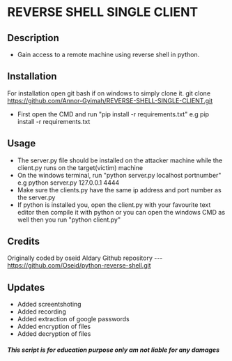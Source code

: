 
# REVERSE SHELL SINGLE CLIENT


## Description
* Gain access to a remote machine using reverse shell in python.


## Installation

For installation open git bash if on windows to simply clone it.
git clone https://github.com/Annor-Gyimah/REVERSE-SHELL-SINGLE-CLIENT.git
* First open the CMD and run "pip install -r requirements.txt"
e.g pip install -r requirements.txt

## Usage
* The server.py file should be installed on the attacker
machine while the client.py runs on the target(victim) machine
* On the windows terminal, run "python server.py localhost portnumber"
e.g python server.py 127.0.0.1 4444
* Make sure the clients.py have the same ip address and port number as the server.py
* If python is installed you, open the client.py with your favourite text editor then compile it with python or
you can open the windows CMD as well then you run "python client.py"

## Credits

Originally coded by oseid Aldary
Github repository --- https://github.com/Oseid/python-reverse-shell.git

## Updates
* Added screentshoting
* Added recording 
* Added extraction of google passwords
* Added encryption of files
* Added decryption of files

##### This script is for education purpose only am not liable for any damages